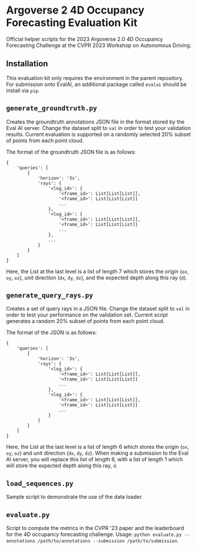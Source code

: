 # Argoverse 2 4D Occupancy Forecasting Evaluation Kit

Official helper scripts for the 2023 Argoverse 2.0 4D Occupancy Forecasting Challenge
at the CVPR 2023 Workshop on Autonomous Driving.

## Installation

This evaluation kit only requires the environment in the parent repository. For submission onto EvalAI,
an additional package called `evalai` should be install via `pip`.

## ```generate_groundtruth.py```

Creates the groundtruth annotations JSON file in the format stored
by the Eval AI server. Change the dataset split to `val` in order to test your validation
results. Current evaluation is supported on a randomly selected 20% subset of points from
each point cloud.

The format of the groundtruth JSON file is as follows:
```
{
    'queries': [
        {
            'horizon': '3s',
            'rays': {
                '<log_id>': {
                    '<frame_id>': List[List[List]],
                    '<frame_id>': List[List[List]]
                    ...
                },
                '<log_id>': {
                    '<frame_id>': List[List[List]],
                    '<frame_id>': List[List[List]]
                    ...
                },
                ...
            }
        }
    ]
}
```

Here, the List at the last level is a list of length 7 which stores the origin (`ox`, `oy`, `oz`), unit direction
(`dx`, `dy`, `dz`), and the expected depth along this ray (`d`).


## ```generate_query_rays.py```

Creates a set of query rays in a JSON file. Change the dataset split to `val` in order to test your
performance on the validation set. Current script generates a random 20% subset of points from each
point cloud.

The format of the JSON is as follows:
```
{
    'queries': [
        {
            'horizon': '3s',
            'rays': {
                '<log_id>': {
                    '<frame_id>': List[List[List]],
                    '<frame_id>': List[List[List]]
                    ...
                },
                '<log_id>': {
                    '<frame_id>': List[List[List]],
                    '<frame_id>': List[List[List]]
                    ...
                }
            }
        }
    ]
}
```

Here, the List at the last level is a list of length 6 which stores the origin (`ox`, `oy`, `oz`) and unit direction
(`dx`, `dy`, `dz`). When making a submission to the Eval AI server, you will replace this list of length 6, with a list
of length 1 which will store the expected depth along this ray, `d`.

## ```load_sequences.py```

Sample script to demonstrate the use of the data loader.


## ```evaluate.py```

Script to compute the metrics in the CVPR '23 paper and the leaderboard for the 4D occupancy forecasting
challenge. Usage: ```python evaluate.py --annotations /path/to/annotations --submission /path/to/submission```.




